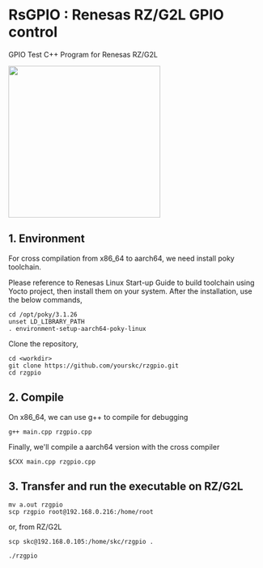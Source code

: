 # RsGPIO : Renesas RZ/G2L GPIO control

GPIO Test C++ Program for Renesas RZ/G2L

<img src="http://140.112.12.82/docu-moil-renesas/img/RZG2L_EVK.png" width="300px"/>


## 1. Environment

For cross compilation from x86_64 to aarch64, we need install poky toolchain. 

Please reference to Renesas Linux Start-up Guide to build toolchain using Yocto project, then install them on your system. After the installation, use the below commands,

```
cd /opt/poky/3.1.26
unset LD_LIBRARY_PATH
. environment-setup-aarch64-poky-linux
```

Clone the repository,

```
cd <workdir>
git clone https://github.com/yourskc/rzgpio.git
cd rzgpio
```

## 2. Compile 

On x86_64, we can use g++ to compile for debugging

```
g++ main.cpp rzgpio.cpp
```

Finally, we'll compile a aarch64 version with the cross compiler

```
$CXX main.cpp rzgpio.cpp
```

## 3. Transfer and run the executable on RZ/G2L

```
mv a.out rzgpio
scp rzgpio root@192.168.0.216:/home/root
``` 
or, from RZ/G2L
```
scp skc@192.168.0.105:/home/skc/rzgpio .

./rzgpio
```




